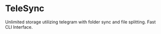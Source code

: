 # TeleSync
Unlimited storage utilizing telegram with folder sync and file splitting. Fast CLI Interface.
